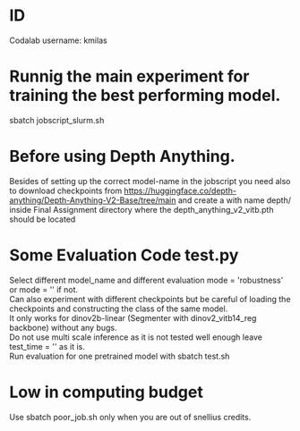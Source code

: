 # ID
Codalab username: kmilas

# Runnig the main experiment for training the best performing model.
sbatch jobscript_slurm.sh

# Before using Depth Anything.
Besides of setting up the correct model-name in the jobscript you need also to download checkpoints from
https://huggingface.co/depth-anything/Depth-Anything-V2-Base/tree/main
and create a  with name depth/ inside Final Assignment directory where the depth_anything_v2_vitb.pth should be located
# Some Evaluation Code test.py
Select different model_name and different evaluation mode = 'robustness' or mode = '' if not.\
Can also experiment with different checkpoints but be careful of loading the checkpoints and constructing the class of the same model.\
It only works for dinov2b-linear (Segmenter with dinov2_vitb14_reg backbone) without any bugs. \
Do not use multi scale inference as it is not tested well enough leave test_time = '' as it is. \
Run evaluation for one pretrained model with sbatch test.sh

# Low in computing budget
Use sbatch poor_job.sh only when you are out of snellius credits.

